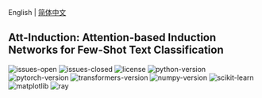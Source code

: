 English | [简体中文](./README_zh.md)

## Att-Induction: Attention-based Induction Networks for Few-Shot Text Classification

![issues-open](https://img.shields.io/github/issues/ShaneTian/Att-Induction?color=success) ![issues-closed](https://img.shields.io/github/issues-closed/ShaneTian/Att-Induction?color=critical) ![license](https://img.shields.io/github/license/ShaneTian/Att-Induction)
![python-version](https://img.shields.io/badge/python-v3.7.5-blue) ![pytorch-version](https://img.shields.io/badge/pytorch-v1.3.1-blue) ![transformers-version](https://img.shields.io/badge/transformers-v2.6.0-blue) ![numpy-version](https://img.shields.io/badge/numpy-v1.17.4-blue) ![scikit-learn](https://img.shields.io/badge/scikit--learn-v0.22.1-blue) ![matplotlib](https://img.shields.io/badge/matplotlib-v3.1.3-blue) ![ray](https://img.shields.io/badge/ray-v0.8.2-blue)
